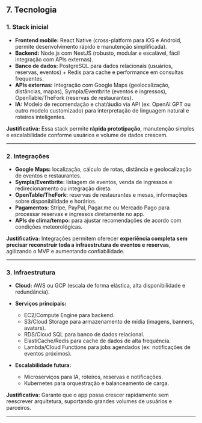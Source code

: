 ## 7. **Tecnologia**

### 1. **Stack inicial**

* **Frontend mobile:** React Native (cross-platform para iOS e Android, permite desenvolvimento rápido e manutenção simplificada).
* **Backend:** Node.js com NestJS (robusto, modular e escalável, fácil integração com APIs externas).
* **Banco de dados:** PostgreSQL para dados relacionais (usuários, reservas, eventos) + Redis para cache e performance em consultas frequentes.
* **APIs externas:** Integração com Google Maps (geolocalização, distâncias, mapas), Sympla/Eventbrite (eventos e ingressos), OpenTable/TheFork (reservas de restaurantes).
* **IA:** Modelo de recomendação e chat/áudio via API (ex: OpenAI GPT ou outro modelo customizado) para interpretação de linguagem natural e roteiros inteligentes.

**Justificativa:**
Essa stack permite **rápida prototipação**, manutenção simples e escalabilidade conforme usuários e volume de dados crescem.

---

### 2. **Integrações**

* **Google Maps:** localização, cálculo de rotas, distância e geolocalização de eventos e restaurantes.
* **Sympla/Eventbrite:** listagem de eventos, venda de ingressos e redirecionamento ou integração direta.
* **OpenTable/TheFork:** reservas de restaurantes e mesas, informações sobre disponibilidade e horários.
* **Pagamentos:** Stripe, PayPal, Pagar.me ou Mercado Pago para processar reservas e ingressos diretamente no app.
* **APIs de clima/tempo:** para ajustar recomendações de acordo com condições meteorológicas.

**Justificativa:**
Integrações permitem oferecer **experiência completa sem precisar reconstruir toda a infraestrutura de eventos e reservas**, agilizando o MVP e aumentando confiabilidade.

---

### 3. **Infraestrutura**

* **Cloud:** AWS ou GCP (escala de forma elástica, alta disponibilidade e redundância).
* **Serviços principais:**

  * EC2/Compute Engine para backend.
  * S3/Cloud Storage para armazenamento de mídia (imagens, banners, avatars).
  * RDS/Cloud SQL para banco de dados relacional.
  * ElastiCache/Redis para cache de dados de alta frequência.
  * Lambda/Cloud Functions para jobs agendados (ex: notificações de eventos próximos).
* **Escalabilidade futura:**

  * Microserviços para IA, roteiros, reservas e notificações.
  * Kubernetes para orquestração e balanceamento de carga.

**Justificativa:**
Garante que o app possa crescer rapidamente sem reescrever arquitetura, suportando grandes volumes de usuários e parceiros.

---
